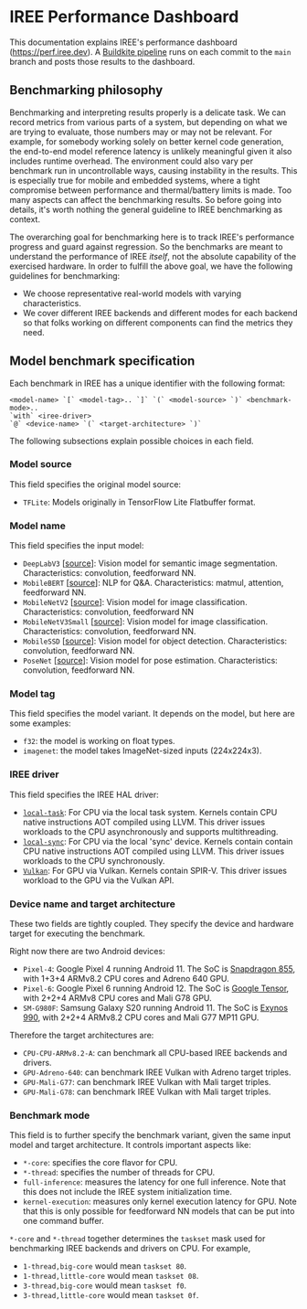 # IREE Performance Dashboard

This documentation explains IREE's performance dashboard (https://perf.iree.dev).
A [Buildkite pipeline](https://buildkite.com/iree/iree-benchmark) runs on each
commit to the `main` branch and posts those results to the dashboard.

## Benchmarking philosophy

Benchmarking and interpreting results properly is a delicate task. We can record
metrics from various parts of a system, but depending on what we are trying to
evaluate, those numbers may or may not be relevant. For example, for somebody
working solely on better kernel code generation, the end-to-end model reference
latency is unlikely meaningful given it also includes runtime overhead. The
environment could also vary per benchmark run in uncontrollable ways, causing
instability in the results. This is especially true for mobile and embedded
systems, where a tight compromise between performance and thermal/battery limits
is made. Too many aspects can affect the benchmarking results. So before going
into details, it's worth nothing the general guideline to IREE benchmarking as
context.

The overarching goal for benchmarking here is to track IREE's performance
progress and guard against regression. So the benchmarks are meant to understand
the performance of IREE _itself_, not the absolute capability of the exercised
hardware. In order to fulfill the above goal, we have the following guidelines
for benchmarking:

* We choose representative real-world models with varying characteristics.
* We cover different IREE backends and different modes for each backend so that
  folks working on different components can find the metrics they need.

## Model benchmark specification

Each benchmark in IREE has a unique identifier with the following format:

```
<model-name> `[` <model-tag>.. `]` `(` <model-source> `)` <benchmark-mode>..
`with` <iree-driver>
`@` <device-name> `(` <target-architecture> `)`
```

The following subsections explain possible choices in each field.

### Model source

This field specifies the original model source:

* `TFLite`: Models originally in TensorFlow Lite Flatbuffer format.

### Model name

This field specifies the input model:

* `DeepLabV3` [[source](https://tfhub.dev/tensorflow/lite-model/deeplabv3/1/default/1)]:
  Vision model for semantic image segmentation.
  Characteristics: convolution, feedforward NN.
* `MobileBERT` [[source](https://tfhub.dev/tensorflow/lite-model/mobilebert/1/default/1)]:
  NLP for Q&A.
  Characteristics: matmul, attention, feedforward NN.
* `MobileNetV2` [[source](https://github.com/tensorflow/tflite-support/blob/master/tensorflow_lite_support/metadata/python/tests/testdata/image_classifier/mobilenet_v2_1.0_224.tflite)]:
  Vision model for image classification.
  Characteristics: convolution, feedforward NN
* `MobileNetV3Small` [[source](https://tfhub.dev/google/imagenet/mobilenet_v3_small_100_224/classification/5)]:
  Vision model for image classification.
  Characteristics: convolution, feedforward NN.
* `MobileSSD` [[source](https://storage.googleapis.com/download.tensorflow.org/models/tflite/gpu/mobile_ssd_v2_float_coco.tflite)]:
  Vision model for object detection.
  Characteristics: convolution, feedforward NN.
* `PoseNet` [[source](https://tfhub.dev/tensorflow/lite-model/posenet/mobilenet/float/075/1/default/1)]:
  Vision model for pose estimation.
  Characteristics: convolution, feedforward NN.

### Model tag

This field specifies the model variant. It depends on the model, but here are
some examples:

* `f32`: the model is working on float types.
* `imagenet`: the model takes ImageNet-sized inputs (224x224x3).

### IREE driver

This field specifies the IREE HAL driver:

* [`local-task`](https://iree-org.github.io/iree/deployment-configurations/cpu/):
  For CPU via the local task system. Kernels contain CPU native instructions AOT
  compiled using LLVM. This driver issues workloads to the CPU asynchronously
  and supports multithreading.
* [`local-sync`](https://iree-org.github.io/iree/deployment-configurations/cpu/):
  For CPU via the local 'sync' device. Kernels contain contain CPU native
  instructions AOT compiled using LLVM. This driver issues workloads to the CPU
  synchronously.
* [`Vulkan`](https://iree-org.github.io/iree/deployment-configurations/gpu-vulkan/):
  For GPU via Vulkan. Kernels contain SPIR-V. This driver issues workload to
  the GPU via the Vulkan API.

### Device name and target architecture

These two fields are tightly coupled. They specify the device and hardware
target for executing the benchmark.

Right now there are two Android devices:

* `Pixel-4`: Google Pixel 4 running Android 11. The SoC is
  [Snapdragon 855](https://www.qualcomm.com/products/snapdragon-855-plus-and-860-mobile-platform),
  with 1+3+4 ARMv8.2 CPU cores and Adreno 640 GPU.
* `Pixel-6`: Google Pixel 6 running Android 12. The SoC is
  [Google Tensor](https://blog.google/products/pixel/introducing-google-tensor/),
  with 2+2+4 ARMv8 CPU cores and Mali G78 GPU.
* `SM-G980F`: Samsung Galaxy S20 running Android 11. The SoC is
  [Exynos 990](https://www.samsung.com/semiconductor/minisite/exynos/products/mobileprocessor/exynos-990/),
  with 2+2+4 ARMv8.2 CPU cores and Mali G77 MP11 GPU.

Therefore the target architectures are:

* `CPU-CPU-ARMv8.2-A`: can benchmark all CPU-based IREE backends and drivers.
* `GPU-Adreno-640`: can benchmark IREE Vulkan with Adreno target triples.
* `GPU-Mali-G77`: can benchmark IREE Vulkan with Mali target triples.
* `GPU-Mali-G78`: can benchmark IREE Vulkan with Mali target triples.

### Benchmark mode

This field is to further specify the benchmark variant, given the same input
model and target architecture. It controls important aspects like:

* `*-core`: specifies the core flavor for CPU.
* `*-thread`: specifies the number of threads for CPU.
* `full-inference`: measures the latency for one full inference. Note that this
  does not include the IREE system initialization time.
* `kernel-execution`: measures only kernel execution latency for GPU. Note that
  this is only possible for feedforward NN models that can be put into one
  command buffer.

`*-core` and `*-thread` together determines the `taskset` mask used for
benchmarking IREE backends and drivers on CPU. For example,

* `1-thread,big-core` would mean `taskset 80`.
* `1-thread,little-core` would mean `taskset 08`.
* `3-thread,big-core` would mean `taskset f0`.
* `3-thread,little-core` would mean `taskset 0f`.
